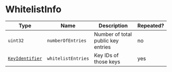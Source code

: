 # WhitelistInfo

Type|Name|Description|Repeated?
-|-|-|-
`uint32`|`numberOfEntries`|Number of total public key entries|no
[`KeyIdentifier`](keyidentifier)|`whitelistEntries`|Key IDs of those keys|yes